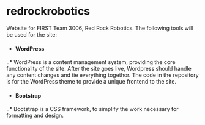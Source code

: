 redrockrobotics
===============

Website for FIRST Team 3006, Red Rock Robotics. The following tools will be used for the site:

+ #### WordPress
..* WordPress is a content management system, providing the core functionality of the site. After the site goes live, 
Wordpress should handle any content changes and tie everything togethor. The code in the repository is for the WordPress
theme to provide a unique frontend to the site.

+ #### Bootstrap
..* Bootstrap is a CSS framework, to simplify the work necessary for formatting and design.